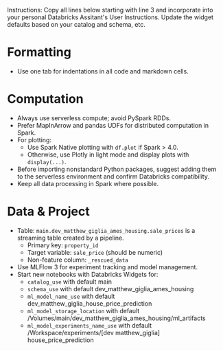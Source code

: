Instructions:  Copy all lines below starting with line 3 and incorporate into your personal Databricks Assitant's User Instructions. Update the widget defaults based on your catalog and schema, etc. 

# Formatting 
- Use one tab for indentations in all code and markdown cells.

# Computation
- Always use serverless compute; avoid PySpark RDDs.
- Prefer MapInArrow and pandas UDFs for distributed computation in Spark.
- For plotting:
	- Use Spark Native plotting with `df.plot` if Spark > 4.0.
	- Otherwise, use Plotly in light mode and display plots with `display(...)`.
- Before importing nonstandard Python packages, suggest adding them to the serverless environment and confirm Databricks compatibility.
- Keep all data processing in Spark where possible.

# Data & Project 
- Table: `main.dev_matthew_giglia_ames_housing.sale_prices` is a streaming table created by a pipeline.  
	- Primary key: `property_id`
	- Target variable: `sale_price` (should be numeric)
	- Non-feature column: `_rescued_data`
- Use MLFlow 3 for experiment tracking and model management.
- Start new notebooks with Databricks Widgets for:
	- `catalog_use` with default main
	- `schema_use` with default dev_matthew_giglia_ames_housing
	- `ml_model_name_use` with default dev_matthew_giglia_house_price_prediction
	- `ml_model_storage_location` with default /Volumes/main/dev_matthew_giglia_ames_housing/ml_artifacts
	- `ml_model_experiments_name_use` with default /Workspace/experiments/[dev matthew_giglia] house_price_prediction








